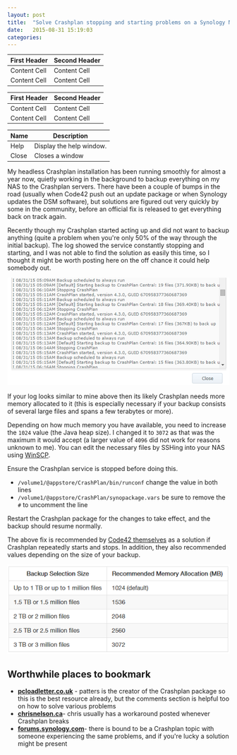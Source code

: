 ```yaml
---
layout: post
title:  "Solve Crashplan stopping and starting problems on a Synology NAS"
date:   2015-08-31 15:19:03
categories: 
---
```

| First Header  | Second Header |
| ------------- | ------------- |
| Content Cell  | Content Cell  |
| Content Cell  | Content Cell  |

First Header  | Second Header
------------- | -------------
Content Cell  | Content Cell
Content Cell  | Content Cell

| Name | Description          |
| ------------- | ----------- |
| Help      | Display the help window.|
| Close     | Closes a window     |


My headless Crashplan installation has been running smoothly for almost a year now, quietly working in the background to backup everything on my NAS to the Crashplan servers. There have been a couple of bumps in the road (usually when Code42 push out an update package or when Synology updates the DSM software), but solutions are figured out very quickly by some in the community, before an official fix is released to get everything back on track again.

Recently though my Crashplan started acting up and did not want to backup anything (quite a problem when you're only 50% of the way through the initial backup). The log showed the service constantly stopping and starting, and I was not able to find the solution as easily this time, so I thought it might be worth posting here on the off chance it could help somebody out.

![](https://raw.githubusercontent.com/skydusk/skydusk.github.io/master/assets/stop%20start%20log.png)

If your log looks similar to mine above then its likely Crashplan needs more memory allocated to it (this is especially necessary if your backup consists of several large files and spans a few terabytes or more).

Depending on how much memory you have available, you need to increase the `1024` value (the Java heap size). I changed it to `3072` as that was the maximum it would accept (a larger value of `4096` did not work for reasons unknown to me). You can edit the necessary files by SSHing into your NAS using [WinSCP](https://winscp.net/eng/index.php).

Ensure the Crashplan service is stopped before doing this.

- `/volume1/@appstore/CrashPlan/bin/runconf` change the value in both lines
- `/volume1/@appstore/CrashPlan/synopackage.vars` be sure to remove the `#` to uncomment the line

Restart the Crashplan package for the changes to take effect, and the backup should resume normally.

The above fix is recommended by [Code42 themselves](http://support.code42.com/CrashPlan/Latest/Troubleshooting/CrashPlan_Closes_Unexpectedly) as a solution if Crashplan repeatedly starts and stops. In addition, they also recommended values depending on the size of your backup.

![](https://raw.githubusercontent.com/skydusk/skydusk.github.io/master/assets/table.png)


## Worthwhile places to bookmark ##

- **[pcloadletter.co.uk](http://pcloadletter.co.uk/2012/01/30/crashplan-syno-package/)** - patters is the creator of the Crashplan package so this is the best resource already, but the comments section is helpful too on how to solve various problems
- **[chrisnelson.ca](http://chrisnelson.ca/?s=crashplan&searchsubmit=)**- chris usually has a workaround posted whenever Crashplan breaks
- **[forums.synology.com](https://forum.synology.com/enu/)**- there is bound to be a Crashplan topic with someone experiencing the same problems, and if you're lucky a solution might be present
